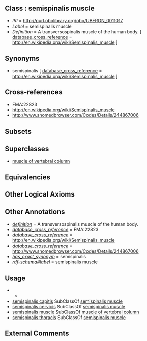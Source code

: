 
## Class : semispinalis muscle

 * *IRI* = http://purl.obolibrary.org/obo/UBERON_0011017
 * *Label* = semispinalis muscle
 * *Definition* = A transversospinalis muscle of the human body. [ [database_cross_reference](../../ef/oboInOwl#hasDbXref.md) = http://en.wikipedia.org/wiki/Semispinalis_muscle ]

## Synonyms

 * semispinalis [ [database_cross_reference](../../ef/oboInOwl#hasDbXref.md) = http://en.wikipedia.org/wiki/Semispinalis_muscle ]

## Cross-references

 * FMA:22823
 * http://en.wikipedia.org/wiki/Semispinalis_muscle
 * http://www.snomedbrowser.com/Codes/Details/244867006

## Subsets


## Superclasses

 * [muscle of vertebral column](../../UBERON/18/UBERON_0004518.md)

## Equivalencies


## Other Logical Axioms


## Other Annotations

 * *[definition](../../IAO/15/IAO_0000115.md)* = A transversospinalis muscle of the human body.
 * *[database_cross_reference](../../ef/oboInOwl#hasDbXref.md)* = FMA:22823
 * *[database_cross_reference](../../ef/oboInOwl#hasDbXref.md)* = http://en.wikipedia.org/wiki/Semispinalis_muscle
 * *[database_cross_reference](../../ef/oboInOwl#hasDbXref.md)* = http://www.snomedbrowser.com/Codes/Details/244867006
 * *[has_exact_synonym](../../ym/oboInOwl#hasExactSynonym.md)* = semispinalis
 * *[rdf-schema#label](../../el/rdf-schema#label.md)* = semispinalis muscle

## Usage

 * -
 * [semispinalis capitis](../../UBERON/09/UBERON_0001409.md) SubClassOf [semispinalis muscle](../../UBERON/17/UBERON_0011017.md)
 * [semispinalis cervicis](../../UBERON/08/UBERON_0001408.md) SubClassOf [semispinalis muscle](../../UBERON/17/UBERON_0011017.md)
 * [semispinalis muscle](../../UBERON/17/UBERON_0011017.md) SubClassOf [muscle of vertebral column](../../UBERON/18/UBERON_0004518.md)
 * [semispinalis thoracis](../../UBERON/07/UBERON_0001407.md) SubClassOf [semispinalis muscle](../../UBERON/17/UBERON_0011017.md)

## External Comments

